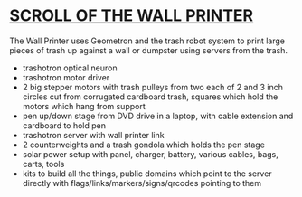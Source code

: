 # [SCROLL OF THE WALL PRINTER](https://github.com/LafeLabs/trashotron/blob/main/wallprinter/README.md)

The Wall Printer uses Geometron and the trash robot system to print large pieces of trash up against a wall or dumpster using servers from the trash.  

 - trashotron optical neuron
 - trashotron motor driver 
 - 2 big stepper motors with trash pulleys from two  each of 2 and 3 inch circles cut from corrugated cardboard trash, squares which hold the motors which hang from support
 - pen up/down stage from DVD drive in a laptop, with cable extension and cardboard to hold pen
 - trashotron server with wall printer link
 - 2 counterweights and a trash gondola which holds the pen stage
 - solar power setup with panel, charger, battery, various cables, bags, carts, tools
 - kits to build all the things, public domains which point to the server directly with flags/links/markers/signs/qrcodes pointing to them
